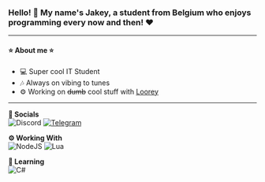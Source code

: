 ### Hello! 👋 My name's Jakey, a student from Belgium who enjoys programming every now and then! ❤
---
#### ⭐ About me ⭐
- 💻 Super cool IT Student
- 🎶 Always on vibing to tunes
- ⚙ Working on ~~dumb~~ cool stuff with <a href="https://github.com/Looreydev">Loorey</a>
---

**💙 Socials**\
<img alt="Discord" src="https://img.shields.io/badge/Jakey-0673%20-%237289DA.svg?&style=for-the-badge&logo=discord&logoColor=white"/> <a href="https://t.me/JakeyF"><img alt="Telegram" src="https://img.shields.io/badge/@JakeyF-2CA5E0?style=for-the-badge&logo=telegram&logoColor=white"/></a>

**⚙ Working With**\
<img alt="NodeJS" src="https://img.shields.io/badge/node.js%20-%2343853D.svg?&style=for-the-badge&logo=node.js&logoColor=white"/> <img alt="Lua" src="https://img.shields.io/badge/lua-%232C2D72.svg?&style=for-the-badge&logo=lua&logoColor=white"/>

**📖 Learning**\
<img alt="C#" src="https://img.shields.io/badge/Go-00ADD8?style=for-the-badge&logo=go&logoColor=white"/>
